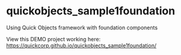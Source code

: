 # quickobjects_sample1foundation

Using Quick Objects framework with foundation components

View this DEMO project working here:
https://quickcorp.github.io/quickobjects_sample1foundation/

